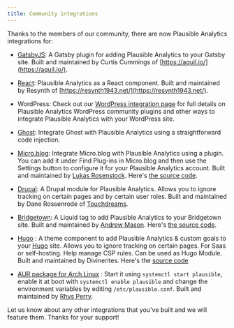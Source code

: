 ```yaml
---
title: Community integrations
---
```


Thanks to the members of our community, there are now Plausible Analytics integrations for:

* [GatsbyJS](https://www.gatsbyjs.org/packages/gatsby-plugin-plausible/): A Gatsby plugin for adding Plausible Analytics to your Gatsby site. Built and maintained by Curtis Cummings of [https://aquil.io/](https://aquil.io/).

* [React](https://codeberg.org/resynth1943/react-plausible-analytics): Plausible Analytics as a React component. Built and maintained by Resynth of [https://resynth1943.net/](https://resynth1943.net/).

* WordPress: Check out our [WordPress integration page](wordpress-integration.md) for full details on Plausible Analytics WordPress community plugins and other ways to integrate Plausible Analytics with your WordPress site.

* [Ghost](https://ghost.org/integrations/plausible/): Integrate Ghost with Plausible Analytics using a straightforward code injection.

* [Micro.blog](https://micro.blog): Integrate Micro.blog with Plausible Analytics using a plugin. You can add it under Find Plug-ins in Micro.blog and then use the Settings button to configure it for your Plausible Analytics account. Built and maintained by [Lukas Rosenstock](https://lukasrosenstock.net/2020/07/24/ive-struggled-a.html). Here's [the source code](https://github.com/LukasRos/plugin-plausible).

* [Drupal](https://www.drupal.org/project/plausible): A Drupal module for Plausible Analytics. Allows you to ignore tracking on certain pages and by certain user roles. Built and maintained by Dane Rossenrode of [Touchdreams](https://touchdreams.co.za/).

* [Bridgetown](https://rubygems.org/gems/bridgetown-plausible-tag): A Liquid tag to add Plausible Analytics to your Bridgetown site. Built and maintained by [Andrew Mason](https://www.andrewm.codes/). Here's [the source code](https://github.com/andrewmcodes/bridgetown-plausible-tag). 

* [Hugo](https://github.com/divinerites/plausible-hugo) : A theme component to add Plausible Analytics & custom goals to your [Hugo](https://www.gohugo.io/) site. Allows you to ignore tracking on certain pages. For Saas or self-hosting. Help manage CSP rules. Can be used as Hugo Module. Built and maintained by Divinerites. Here's the [source code](https://github.com/divinerites/plausible-hugo)

* [AUR package for Arch Linux](https://aur.archlinux.org/packages/plausible-git/) : Start it using ``systemctl start plausible``, enable it at boot with ``systemctl enable plausible`` and change the environment variables by editing ``/etc/plausible.conf``. Built and maintained by [Rhys Perry](https://github.com/plausible/analytics/issues/263). 

Let us know about any other integrations that you've built and we will feature them. Thanks for your support!
